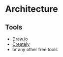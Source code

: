 # Architecture

## Tools 
* [Draw.io](https://app.diagrams.net/)
* [Creately](https://app.creately.com/diagram/create)
* or any other free tools

